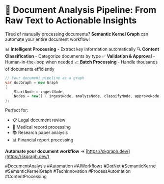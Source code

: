 # 📄 Document Analysis Pipeline: From Raw Text to Actionable Insights

Tired of manually processing documents? **Semantic Kernel Graph** can automate your entire document workflow!

📊 **Intelligent Processing** - Extract key information automatically
🔍 **Content Classification** - Categorize documents by type
✅ **Validation & Approval** - Human-in-the-loop when needed
📈 **Batch Processing** - Handle thousands of documents efficiently

```csharp
// Your document pipeline as a graph
var docGraph = new Graph
{
    StartNode = ingestNode,
    Nodes = new[] { ingestNode, analyzeNode, classifyNode, approveNode }
};
```

Perfect for:
- 📋 Legal document review
- 🏥 Medical record processing
- 📚 Research paper analysis
- 📊 Financial report processing

**Automate your document workflow** → [https://skgraph.dev/](https://skgraph.dev/)

#DocumentAnalysis #Automation #AIWorkflows #DotNet #SemanticKernel #SemanticKernelGraph #TechInnovation #ProcessAutomation #ContentProcessing
